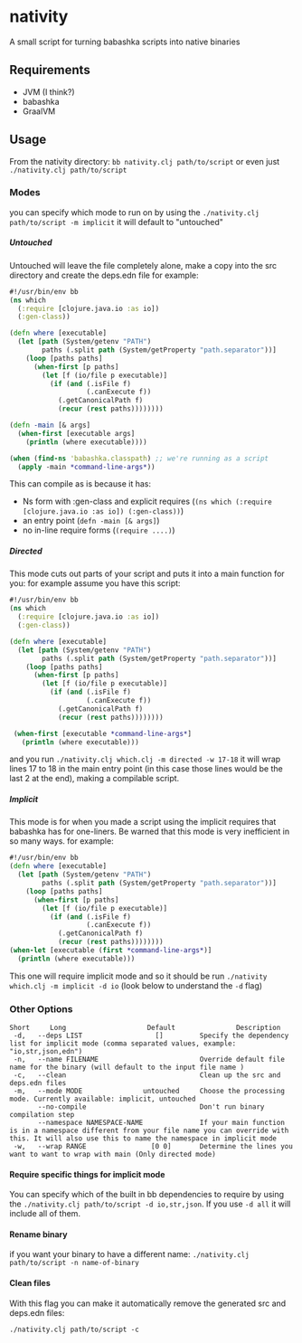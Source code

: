 # nativity

A small script for turning babashka scripts into native binaries

## Requirements

   - JVM (I think?)
   - babashka
   - GraalVM

## Usage

  From the nativity directory: `bb nativity.clj path/to/script`
  or even just `./nativity.clj path/to/script`

### Modes
you can specify which mode to run on by using the `./nativity.clj path/to/script -m implicit` it will default to "untouched"

##### Untouched
Untouched will leave the file completely alone, make a copy into the src directory  and create the deps.edn file
for example:

``` clojure
#!/usr/bin/env bb
(ns which
  (:require [clojure.java.io :as io])
  (:gen-class))

(defn where [executable]
  (let [path (System/getenv "PATH")
        paths (.split path (System/getProperty "path.separator"))]
    (loop [paths paths]
      (when-first [p paths]
        (let [f (io/file p executable)]
          (if (and (.isFile f)
                   (.canExecute f))
            (.getCanonicalPath f)
            (recur (rest paths))))))))

(defn -main [& args]
  (when-first [executable args]
    (println (where executable))))

(when (find-ns 'babashka.classpath) ;; we're running as a script
  (apply -main *command-line-args*))
```
This can compile as is because it has:
  * Ns form with :gen-class and explicit requires (`(ns which
    (:require [clojure.java.io :as io])
    (:gen-class))`)
  * an entry point (`defn -main [& args]`)
  * no in-line require forms (`(require ....)`)

##### Directed
This mode cuts out parts of your script and puts it into a main function for you:
for example assume you have this script:
``` clojure
#!/usr/bin/env bb
(ns which
  (:require [clojure.java.io :as io])
  (:gen-class))

(defn where [executable]
  (let [path (System/getenv "PATH")
        paths (.split path (System/getProperty "path.separator"))]
    (loop [paths paths]
      (when-first [p paths]
        (let [f (io/file p executable)]
          (if (and (.isFile f)
                   (.canExecute f))
            (.getCanonicalPath f)
            (recur (rest paths))))))))

 (when-first [executable *command-line-args*]
   (println (where executable)))
```
and you run `./nativity.clj which.clj -m directed -w 17-18` it will wrap lines 17 to 18 in the main entry point (in this case those lines would be the last 2 at the end), making a compilable script.

##### Implicit
This mode is for when you made a script using the implicit requires that babashka has for one-liners.
Be warned that this mode is very inefficient in so many ways.
for example:
``` clojure
#!/usr/bin/env bb
(defn where [executable]
  (let [path (System/getenv "PATH")
        paths (.split path (System/getProperty "path.separator"))]
    (loop [paths paths]
      (when-first [p paths]
        (let [f (io/file p executable)]
          (if (and (.isFile f)
                   (.canExecute f))
            (.getCanonicalPath f)
            (recur (rest paths))))))))
(when-let [executable (first *command-line-args*)]
  (println (where executable)))
```
This one will require implicit mode and so it should be run `./nativity which.clj -m implicit -d io` (look below to understand the `-d` flag)

### Other Options
``` shellsession
Short     Long                    Default               Description
 -d,   --deps LIST                  []         Specify the dependency list for implicit mode (comma separated values, example: "io,str,json,edn")
 -n,   --name FILENAME                         Override default file name for the binary (will default to the input file name )
 -c,   --clean                                 Clean up the src and deps.edn files
 -m,   --mode MODE               untouched     Choose the processing mode. Currently available: implicit, untouched
       --no-compile                            Don't run binary compilation step
       --namespace NAMESPACE-NAME              If your main function is in a namespace different from your file name you can override with this. It will also use this to name the namespace in implicit mode
 -w,   --wrap RANGE                [0 0]       Determine the lines you want to want to wrap with main (Only directed mode)
```
#### Require specific things for implicit mode
You can specify which of the built in bb dependencies to require by using the `./nativity.clj path/to/script -d io,str,json`.
If you use `-d all` it will include all of them.

#### Rename binary
if you want your binary to have a different name:
`./nativity.clj path/to/script -n name-of-binary`

#### Clean files
With this flag you can make it automatically remove the generated src and deps.edn files:

`./nativity.clj path/to/script -c`
